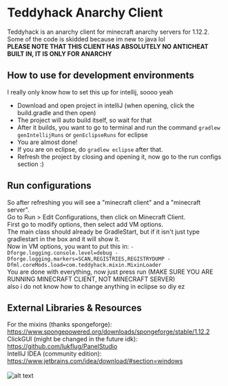 # Teddyhack Anarchy Client

Teddyhack is an anarchy client for minecraft anarchy servers for 1.12.2. <br>
Some of the code is skidded because im new to java lol <br>
**PLEASE NOTE THAT THIS CLIENT HAS ABSOLUTELY NO ANTICHEAT BUILT IN, IT IS ONLY FOR ANARCHY** <br>

## How to use for development environments

I really only know how to set this up for intellij, soooo yeah <br>
- Download and open project in intelliJ (when opening, click the build.gradle and then open) <br>
- The project will auto build itself, so wait for that <br>
- After it builds, you want to go to terminal and run the command `gradlew genIntellijRuns` or `genEclipseRuns` for eclipse <br>
- You are almost done! <br>
- If you are on eclipse, do `gradlew eclipse` after that. <br>
- Refresh the project by closing and opening it, now go to the run configs section :) <br>

## Run configurations

So after refreshing you will see a "minecraft client" and a "minecraft server". <br>
Go to Run > Edit Configurations, then click on Minecraft Client. <br>
First go to modify options, then select add VM options. <br>
The main class should already be GradleStart, but if it isn't just type gradlestart in the box and it will show it. <br>
Now in VM options, you want to put this in: `-Dforge.logging.console.level=debug -Dforge.logging.markers=SCAN,REGISTRIES,REGISTRYDUMP -Dfml.coreMods.load=com.teddyhack.mixin.MixinLoader` <br>
You are done with everything, now just press run (MAKE SURE YOU ARE RUNNING MINECRAFT CLIENT, NOT MINECRAFT SERVER) <br>
also i do not know how to change anything in eclipse so diy ez <br>

## External Libraries & Resources
For the mixins (thanks spongeforge): https://www.spongepowered.org/downloads/spongeforge/stable/1.12.2 <br>
ClickGUI (might be changed in the future idk): https://github.com/lukflug/PanelStudio <br> 
IntelliJ IDEA (community edition): https://www.jetbrains.com/idea/download/#section=windows <br>
<br>
![alt text](https://cdn.discordapp.com/attachments/678127344774545409/808351881272229918/maybe.jpg)
